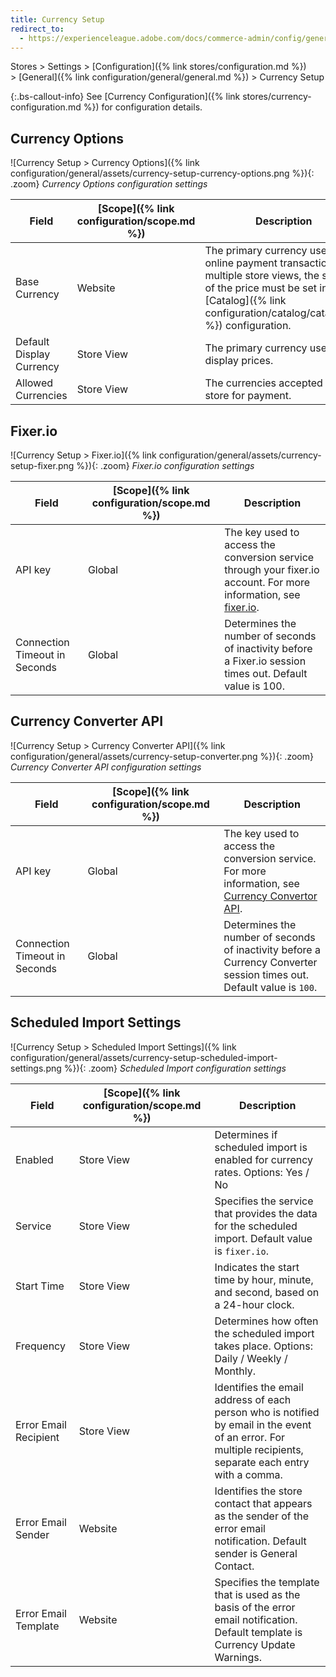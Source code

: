 ```yaml
---
title: Currency Setup
redirect_to:
  - https://experienceleague.adobe.com/docs/commerce-admin/config/general/currency-setup.html
---
```


Stores > Settings > [Configuration]({% link stores/configuration.md %}) > [General]({% link configuration/general/general.md %}) > Currency Setup

{:.bs-callout-info}
See [Currency Configuration]({% link stores/currency-configuration.md %}) for configuration details.

## Currency Options

![Currency Setup > Currency Options]({% link configuration/general/assets/currency-setup-currency-options.png %}){: .zoom}
_Currency Options configuration settings_

|Field|[Scope]({% link configuration/scope.md %})|Description|
|--- |--- |--- |
|Base Currency|Website|The primary currency used for all online payment transactions. For multiple store views, the scope of the price  must be set in the [Catalog]({% link configuration/catalog/catalog.md %}) configuration.|
|Default Display Currency|Store View|The primary currency used to display prices.|
|Allowed Currencies|Store View|The currencies accepted by your store for payment.|

## Fixer.io

![Currency Setup > Fixer.io]({% link configuration/general/assets/currency-setup-fixer.png %}){: .zoom}
_Fixer.io configuration settings_

|Field|[Scope]({% link configuration/scope.md %})|Description|
|--- |--- |--- |
|API key|Global|The key used to access the conversion service through your fixer.io account. For more information, see [fixer.io](https://fixer.io/).|
|Connection Timeout in Seconds|Global|Determines the number of seconds of inactivity before a Fixer.io session times out. Default value is 100.|

## Currency Converter API

![Currency Setup > Currency Converter API]({% link configuration/general/assets/currency-setup-converter.png %}){: .zoom}
_Currency Converter API configuration settings_

|Field|[Scope]({% link configuration/scope.md %})|Description|
|--- |--- |--- |
|API key|Global|The key used to access the conversion service. For more information, see [Currency Convertor API](https://free.currencyconverterapi.com/).|
|Connection Timeout in Seconds|Global|Determines the number of seconds of inactivity before a Currency Converter session times out. Default value is `100`.|

## Scheduled Import Settings

![Currency Setup > Scheduled Import Settings]({% link configuration/general/assets/currency-setup-scheduled-import-settings.png %}){: .zoom}
_Scheduled Import configuration settings_

|Field|[Scope]({% link configuration/scope.md %})|Description|
|--- |--- |--- |
|Enabled|Store View|Determines if scheduled import is enabled for currency rates. Options: Yes / No|
|Service|Store View|Specifies the service that provides the data for the scheduled import. Default value is `fixer.io`.|
|Start Time|Store View|Indicates the start time by hour, minute, and second, based on a 24-hour clock.|
|Frequency|Store View|Determines how often the scheduled import takes place. Options: Daily / Weekly / Monthly.|
|Error Email Recipient|Store View|Identifies the email address of each person who is notified by email in the event of an error. For multiple recipients, separate each entry with a comma.|
|Error Email Sender|Website|Identifies the store contact that appears as the sender of the error email notification. Default sender is General Contact.|
|Error Email Template|Website|Specifies the template that is used as the basis of the error email notification. Default template is Currency Update Warnings.|
